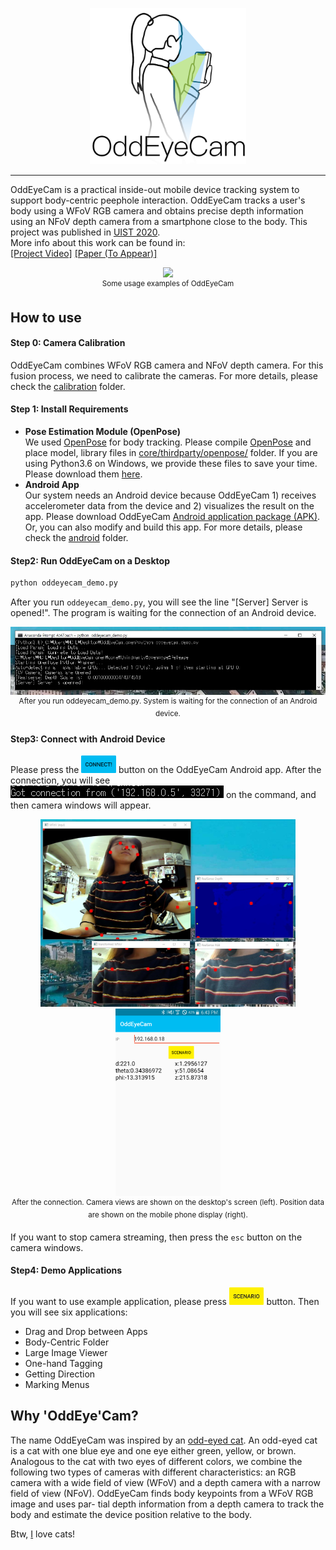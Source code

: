 <p align="center">
    <img src="images/OddEyeCam_logo.png", width="250">
</p>

-----------------

OddEyeCam is a practical inside-out mobile device tracking system to support body-centric peephole interaction. OddEyeCam tracks a user's body using a WFoV RGB camera and obtains precise depth information using an NFoV depth camera from a smartphone close to the body. This project was published in [UIST 2020](http://uist.acm.org/uist2020/).  
More info about this work can be found in:  
[[Project Video]](https://youtu.be/8N-UC3AqfAE) [[Paper (To Appear)]]()
<p align="center">
    <img src="images/thumnail.gif", width="480">
    <br>
    <sup>Some usage examples of OddEyeCam</sup>
</p>

## How to use

#### Step 0: Camera Calibration
OddEyeCam combines WFoV RGB camera and NFoV depth camera. For this fusion process, we need to calibrate the cameras. For more details, please check the [calibration](https://github.com/KAIST-HCIL/OddEyeCam/tree/master/calibration) folder.

#### Step 1: Install Requirements
- __Pose Estimation Module (OpenPose)__  
We used [OpenPose](https://github.com/CMU-Perceptual-Computing-Lab/openpose/blob/master/README.md) for body tracking. Please compile [OpenPose](https://github.com/CMU-Perceptual-Computing-Lab/openpose/blob/master/README.md) and place model, library files in [core/thirdparty/openpose/](https://github.com/KAIST-HCIL/OddEyeCam/tree/master/core/thirdparty) folder. If you are using Python3.6 on Windows, we provide these files to save your time. Please download them [here](https://drive.google.com/file/d/1W9XcH5y6mbULcdHEjV5QRXZ0w__A08F7/view?usp=sharing).
- __Android App__  
Our system needs an Android device because OddEyeCam 1) receives accelerometer data from the device and 2) visualizes the result on the app. Please download OddEyeCam [Android application package (APK)](https://drive.google.com/file/d/1r3HOWgwSr-nKmP_GT4WFvUjOl7_6V8s4/view?usp=sharing). Or, you can also modify and build this app. For more details, please check the [android](https://github.com/KAIST-HCIL/OddEyeCam/tree/master/android) folder.

#### Step2: Run OddEyeCam on a Desktop
```bash
python oddeyecam_demo.py
```
After you run ```oddeyecam_demo.py```, you will see the line "[Server] Server is opened!". The program is waiting for the connection of an Android device. 
<p align="center">
    <img src="images/run.jpg">
    <br>
    <sup>After you run oddeyecam_demo.py. System is waiting for the connection of an Android device.</sup>
</p>

#### Step3: Connect with Android Device

Please press the
<img src="./images/connect_btn.jpg" height="28" style="display: inline-block;"/> button
on the OddEyeCam Android app. After the connection, you will see <img src="images/connection.jpg" style="display: inline-block;"/> on the command, and then camera windows will appear.

<p align="center">
    <img src="images/windows.jpg", height="300">
    <img src="images/android_after_connection.png", height="300">
    <br>
    <sup>After the connection. Camera views are shown on the desktop's screen (left). Position data are shown on the mobile phone display (right).</sup>
</p>

If you want to stop camera streaming, then press the ```esc``` button on the camera windows.

#### Step4: Demo Applications
If you want to use example application, please press
<img src="./images/scenario_btn.jpg" height="28" style="display: inline-block;"/> button. Then you will see six applications:
- Drag and Drop between Apps
- Body-Centric Folder
- Large Image Viewer
- One-hand Tagging
- Getting Direction
- Marking Menus

## Why 'OddEye'Cam?
The name OddEyeCam was inspired by an [odd-eyed cat](https://en.wikipedia.org/wiki/Odd-eyed_cat). An odd-eyed cat is a cat  with one blue eye and one eye either green, yellow, or brown. Analogous to the cat with two eyes of different colors, we combine the following two types of cameras with different characteristics: an RGB camera with a wide field of view (WFoV) and a depth camera with a narrow field of view (NFoV). OddEyeCam finds body keypoints from a WFoV RGB image and uses par- tial depth information from a depth camera to track the body and estimate the device position relative to the body.

Btw, [I](https://daehwa.github.io/) love cats!